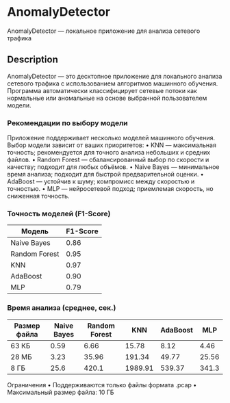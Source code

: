 # AnomalyDetector

AnomalyDetector — локальное приложение для анализа сетевого трафика

## Description
AnomalyDetector — это десктопное приложение для локального анализа сетевого трафика с использованием алгоритмов машинного обучения. Программа автоматически классифицирует сетевые потоки как нормальные или аномальные на основе выбранной пользователем модели.
### Рекомендации по выбору модели
Приложение поддерживает несколько моделей машинного обучения. Выбор модели зависит от ваших приоритетов:
 • KNN — максимальная точность; рекомендуется для точного анализа небольших и средних файлов.
 • Random Forest — сбалансированный выбор по скорости и качеству; подходит для любых объёмов.
 • Naive Bayes — минимальное время анализа; подходит для быстрой предварительной оценки.
 • AdaBoost — устойчив к шуму; компромисс между скоростью и точностью.
 • MLP — нейросетевой подход; приемлемая скорость, но сниженная точность.

### Точность моделей (F1-Score)
|Модель|F1-Score|
|-----|-----|
|Naive Bayes |0.86|
|Random Forest |0.95|
|KNN |0.97|
|AdaBoost| 0.90|
|MLP| 0.79|


### Время анализа (среднее, сек.)

|Размер файла |Naive Bayes| Random Forest | KNN | AdaBoost |MLP|
|-----|-----|-----|-----|-----|-----|
|63 КБ |0.59 |6.66 |15.78 |8.12 |4.46|
|28 МБ| 3.23 |35.96 |191.34 |49.77 |25.56|
|8 ГБ |25.6 |420.1 |1989.91 |539.37 |341.3|

Ограничения
 • Поддерживаются только файлы формата .pcap
 • Максимальный размер файла: 10 ГБ

